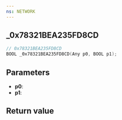 ```yaml
---
ns: NETWORK
---
```

## _0x78321BEA235FD8CD

```c
// 0x78321BEA235FD8CD
BOOL _0x78321BEA235FD8CD(Any p0, BOOL p1);
```


## Parameters
* **p0**: 
* **p1**: 

## Return value
